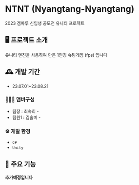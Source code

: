 # NTNT (Nyangtang-Nyangtang)
2023 겜마루 신입생 공모전 유니티 프로젝트

## 🖥 프로젝트 소개
유니티 엔진을 사용하여 만든 1인칭 슈팅게임 (fps) 입니다
<br>

## 🕰 개발 기간
* 23.07.01~23.08.21

### 🧑‍🤝‍🧑 맴버구성
 - 팀장  : 최숙희 - 
 - 팀원1 : 김솔미 - 

### ⚙ 개발 환경
- `C#`
- `Unity`


## 📌 주요 기능
#### 추가예정입니다
